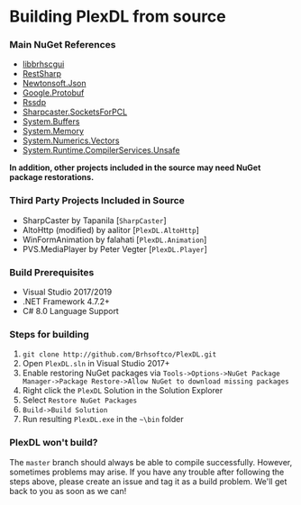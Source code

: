 # Building PlexDL from source
### Main NuGet References
- [libbrhscgui](https://www.nuget.org/packages/libbrhscgui/)
- [RestSharp](https://www.nuget.org/packages/RestSharp/)
- [Newtonsoft.Json](https://www.nuget.org/packages/Newtonsoft.Json/)
- [Google.Protobuf](https://www.nuget.org/packages/Google.Protobuf/)
- [Rssdp](https://www.nuget.org/packages/Rssdp/)
- [Sharpcaster.SocketsForPCL](https://www.nuget.org/packages/sharpcaster.SocketsForPCL/)
- [System.Buffers](https://www.nuget.org/packages/System.Buffers/)
- [System.Memory](https://www.nuget.org/packages/System.Memory/)
- [System.Numerics.Vectors](https://www.nuget.org/packages/System.Numerics.Vectors/)
- [System.Runtime.CompilerServices.Unsafe](https://www.nuget.org/packages/System.Runtime.CompilerServices.Unsafe/)

**In addition, other projects included in the source may need NuGet package restorations.**

### Third Party Projects Included in Source
- SharpCaster by Tapanila \[`SharpCaster`]
- AltoHttp (modified) by aalitor \[`PlexDL.AltoHttp`]
- WinFormAnimation by falahati \[`PlexDL.Animation`]
- PVS.MediaPlayer by Peter Vegter \[`PlexDL.Player`]

### Build Prerequisites
- Visual Studio 2017/2019
- .NET Framework 4.7.2+
- C# 8.0 Language Support

### Steps for building
1. `git clone http://github.com/Brhsoftco/PlexDL.git`
2. Open `PlexDL.sln` in Visual Studio 2017+
3. Enable restoring NuGet packages via `Tools->Options->NuGet Package Manager->Package Restore->Allow NuGet to download missing packages`
4. Right click the `PlexDL` Solution in the Solution Explorer
5. Select `Restore NuGet Packages`
6. `Build->Build Solution`
7. Run resulting `PlexDL.exe` in the `~\bin` folder

### PlexDL won't build?
The `master` branch should always be able to compile successfully. However, sometimes problems may arise.
If you have any trouble after following the steps above, please create an issue and tag it as a build problem. We'll get back to you as soon as we can!
